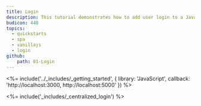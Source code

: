 ```yaml
---
title: Login
description: This tutorial demonstrates how to add user login to a Javascript application using Auth0.
budicon: 448
topics:
  - quickstarts
  - spa
  - vanillajs
  - login
github:
    path: 01-Login
---
```

<%= include('../_includes/_getting_started', { library: 'JavaScript', callback: 'http://localhost:3000, http://localhost:5000' }) %>

<%= include('_includes/_centralized_login') %>
